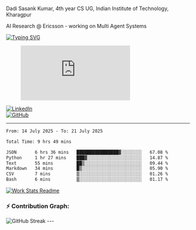Dadi Sasank Kumar, 4th year CS UG,
Indian Institute of Technology, Kharagpur

AI Research @ Ericsson -  working on Multi Agent Systems

[![Typing SVG](https://readme-typing-svg.herokuapp.com?font=Fira+Code&color=%2336BCF7&lines=Hi+there!+%F0%9F%91%8B;I+am+a+Computer+Science+Undergrad+at+IIT+Kharagpur;Thankyou+for+visiting+my+github+profile)](https://github.com/sesiii)


<figure><embed src="https://wakatime.com/share/@81d5e6c4-c575-43e6-9a9e-85ed25517f53/42cf003a-18dd-42ef-bded-df01146821f2.svg"></embed></figure>


[![LinkedIn](https://img.shields.io/badge/LinkedIn-0077B5?style=for-the-badge&logo=linkedin&logoColor=white)](https://www.linkedin.com/in/sesidadi)  
[![GitHub](https://img.shields.io/badge/GitHub-181717?style=for-the-badge&logo=github&logoColor=white)](https://github.com/sesiii)



---
<!--START_SECTION:waka-->

```txt
From: 14 July 2025 - To: 21 July 2025

Total Time: 9 hrs 49 mins

JSON       6 hrs 36 mins   ████████████████▓░░░░░░░░   67.08 %
Python     1 hr 27 mins    ███▓░░░░░░░░░░░░░░░░░░░░░   14.87 %
Text       55 mins         ██▒░░░░░░░░░░░░░░░░░░░░░░   09.44 %
Markdown   34 mins         █▒░░░░░░░░░░░░░░░░░░░░░░░   05.90 %
CSV        7 mins          ▒░░░░░░░░░░░░░░░░░░░░░░░░   01.26 %
Bash       6 mins          ▒░░░░░░░░░░░░░░░░░░░░░░░░   01.17 %
```

<!--END_SECTION:waka-->


[![Work Stats Readme](https://github.com/sesiii/sesiii/actions/workflows/main.yml/badge.svg)](https://github.com/sesiii/sesiii/actions/workflows/main.yml)

### ⚡ Contribution Graph:

<img src="https://streak-stats.demolab.com/?user=sesiii&theme=radical" alt="GitHub Streak" />
---
